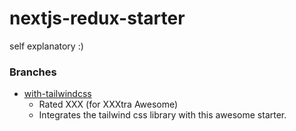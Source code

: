# nextjs-redux-starter
self explanatory :) 

### Branches
* [with-tailwindcss](https://github.com/tgrecojs/nextjs-redux-starter/tree/with-tailwindcss)
  * Rated XXX (for XXXtra Awesome)
  * Integrates the tailwind css library with this awesome starter.
